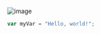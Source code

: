 # 
![image](https://github.com/Greeshma-CK/skills-communicate-using-markdown/assets/137016125/e1bd7e08-ae33-49bb-8c6a-9a8aa6a1cc9a)
``` javascript
var myVar = "Hello, world!";
```

